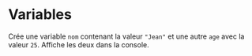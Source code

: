 # Variables

Crée une variable `nom` contenant la valeur `"Jean"` et une autre `age` avec la valeur `25`. Affiche les deux dans la console.
